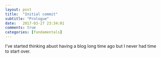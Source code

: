 ```yaml
---
layout: post
title:  "Initial commit"
subtitle: "Prologue"
date:   2017-03-27 23:34:01
comments: true
categories: [fundamentals]
---
```


I've started thinking abuot having a blog long time ago but I never had time to start over. 

